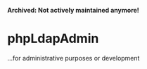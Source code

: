 __Archived: Not actively maintained anymore!__

# phpLdapAdmin

...for administrative purposes or development
